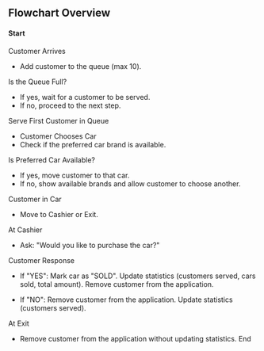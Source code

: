 ## Flowchart Overview

#### Start
Customer Arrives
- Add customer to the queue (max 10).

Is the Queue Full?
- If yes, wait for a customer to be served.
- If no, proceed to the next step.

Serve First Customer in Queue
- Customer Chooses Car
- Check if the preferred car brand is available.

Is Preferred Car Available?
- If yes, move customer to that car.
- If no, show available brands and allow customer to choose another.

Customer in Car
- Move to Cashier or Exit.

At Cashier
- Ask: "Would you like to purchase the car?"

Customer Response
- If "YES":
            Mark car as "SOLD".
            Update statistics (customers served, cars sold, total amount).
            Remove customer from the application.

- If "NO":
            Remove customer from the application.
            Update statistics (customers served).

At Exit
- Remove customer from the application without updating statistics.
End
